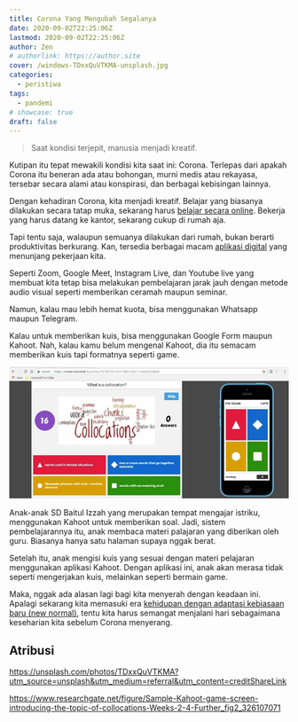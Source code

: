 ```yaml
---
title: Corona Yang Mengubah Segalanya
date: 2020-09-02T22:25:06Z
lastmod: 2020-09-02T22:25:06Z
author: Zen
# authorlink: https://author.site
cover: /windows-TDxxQuVTKMA-unsplash.jpg
categories:
  - peristiwa
tags:
  - pandemi
# showcase: true
draft: false
---
```


> Saat kondisi terjepit, manusia menjadi kreatif.

<!--more-->

Kutipan itu tepat mewakili kondisi kita saat ini: Corona. Terlepas dari apakah Corona itu beneran ada atau bohongan, murni medis atau rekayasa, tersebar secara alami atau konspirasi, dan berbagai kebisingan lainnya.

Dengan kehadiran Corona, kita menjadi kreatif. Belajar yang biasanya dilakukan secara tatap muka, sekarang harus [belajar secara online](https://nuhaklik.blogspot.com). Bekerja yang harus datang ke kantor, sekarang cukup di rumah aja.

Tapi tentu saja, walaupun semuanya dilakukan dari rumah, bukan berarti produktivitas berkurang. Kan, tersedia berbagai macam [aplikasi digital](https://www.sarieffendi.com) yang menunjang pekerjaan kita.

Seperti Zoom, Google Meet, Instagram Live, dan Youtube live yang membuat kita tetap bisa melakukan pembelajaran jarak jauh dengan metode audio visual seperti memberikan ceramah maupun seminar.

Namun, kalau mau lebih hemat kuota, bisa menggunakan Whatsapp maupun Telegram.

Kalau untuk memberikan kuis, bisa menggunakan Google Form maupun Kahoot. Nah, kalau kamu belum mengenal Kahoot, dia itu semacam memberikan kuis tapi formatnya seperti game.

![Inilah Kahoot](/Sample-Kahoot-game-screen-introducing-the-topic-of-collocations-Weeks-2-4-Further.png)

Anak-anak SD Baitul Izzah yang merupakan tempat mengajar istriku, menggunakan Kahoot untuk memberikan soal. Jadi, sistem pembelajarannya itu, anak membaca materi palajaran yang diberikan oleh guru. Biasanya hanya satu halaman supaya nggak berat.

Setelah itu, anak mengisi kuis yang sesuai dengan materi pelajaran menggunakan aplikasi Kahoot. Dengan aplikasi ini, anak akan merasa tidak seperti mengerjakan kuis, melainkan seperti bermain game.

Maka, nggak ada alasan lagi bagi kita menyerah dengan keadaan ini. Apalagi sekarang kita memasuki era [kehidupan dengan adaptasi kebiasaan baru (new normal)](https://www.angrumaoshi.com), tentu kita harus semangat menjalani hari sebagaimana keseharian kita sebelum Corona menyerang.

## Atribusi

<https://unsplash.com/photos/TDxxQuVTKMA?utm_source=unsplash&utm_medium=referral&utm_content=creditShareLink>

<https://www.researchgate.net/figure/Sample-Kahoot-game-screen-introducing-the-topic-of-collocations-Weeks-2-4-Further_fig2_326107071>
